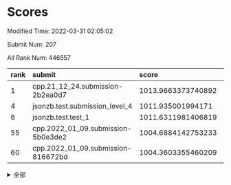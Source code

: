 # Scores

Modified Time: 2022-03-31 02:05:02

Submit Num: 207

All Rank Num: 446557

| rank |               submit               |       score        |       sigma        | pk_num |
| :--- | :--------------------------------- | :----------------- | :----------------- | :----- |
| 1    | cpp.21_12_24.submission-2b2ea0d7   | 1013.9663373740892 | 0.8196503744604539 | 8629   |
| 4    | jsonzb.test.submission_level_4     | 1011.935001994171  | 0.8195439770566957 | 8630   |
| 6    | jsonzb.test.test_1                 | 1011.6311981406819 | 0.779557407503558  | 8630   |
| 55   | cpp.2022_01_09.submission-5b0e3de2 | 1004.6884142753233 | 0.7287794782567383 | 8631   |
| 60   | cpp.2022_01_09.submission-816672bd | 1004.3603355460209 | 0.7037982102460733 | 8630   |


<details>
<summary>全部</summary>

| rank |                 submit                 |       score        |       sigma        | pk_num |
| :--- | :------------------------------------- | :----------------- | :----------------- | :----- |
| 1    | cpp.21_12_24.submission-2b2ea0d7       | 1013.9663373740892 | 0.8196503744604539 | 8629   |
| 2    | gobigger.level_3.submission_level_3_40 | 1012.139437185503  | 0.7775880240963013 | 8628   |
| 3    | gobigger.level_3.submission_level_3_33 | 1011.942160930279  | 0.7769078544559849 | 8627   |
| 4    | jsonzb.test.submission_level_4         | 1011.935001994171  | 0.8195439770566957 | 8630   |
| 5    | gobigger.level_3.submission_level_3_3  | 1011.8184439447081 | 0.7788801446859844 | 8628   |
| 6    | jsonzb.test.test_1                     | 1011.6311981406819 | 0.779557407503558  | 8630   |
| 7    | gobigger.level_3.submission_level_3_5  | 1011.3046654923384 | 0.7612035382632478 | 8627   |
| 8    | gobigger.level_3.submission_level_3_0  | 1011.1509943487524 | 0.7648255691925335 | 8632   |
| 9    | gobigger.level_3.submission_level_3_4  | 1010.8125067415122 | 0.7676120493187333 | 8631   |
| 10   | gobigger.level_3.submission_level_3_9  | 1010.7233640561361 | 0.7649512159331058 | 8633   |
| 11   | gobigger.level_3.submission_level_3_23 | 1010.6785216580607 | 0.7560315978390152 | 8635   |
| 12   | gobigger.level_3.submission_level_3_39 | 1010.6490822288818 | 0.7498947406961869 | 8629   |
| 13   | gobigger.level_3.submission_level_3_17 | 1010.6290904002526 | 0.7732411727893422 | 8627   |
| 14   | gobigger.level_3.submission_level_3_15 | 1010.5549611573769 | 0.778408115872967  | 8632   |
| 15   | gobigger.level_3.submission_level_3_19 | 1010.5484956535613 | 0.7610049992522545 | 8634   |
| 16   | gobigger.level_3.submission_level_3_2  | 1010.5258589350947 | 0.7660038824212851 | 8621   |
| 17   | gobigger.level_3.submission_level_3_11 | 1010.516410518074  | 0.7662018749364391 | 8633   |
| 18   | gobigger.level_3.submission_level_3_41 | 1010.3600009982763 | 0.7688065266975005 | 8628   |
| 19   | gobigger.level_3.submission_level_3_27 | 1010.2982838831128 | 0.7358984670574924 | 8630   |
| 20   | gobigger.level_3.submission_level_3_47 | 1010.2766994759426 | 0.7728977722082679 | 8631   |
| 21   | gobigger.level_3.submission_level_3_26 | 1010.2680991673518 | 0.7411585749015007 | 8635   |
| 22   | gobigger.level_3.submission_level_3_34 | 1010.2642355257123 | 0.7494830276077331 | 8635   |
| 23   | gobigger.level_3.submission_level_3_44 | 1010.171102791197  | 0.7760424184544555 | 8627   |
| 24   | gobigger.level_3.submission_level_3_21 | 1010.1625892291684 | 0.7503496937726869 | 8625   |
| 25   | gobigger.level_3.submission_level_3_45 | 1010.1297370164347 | 0.7517698375113744 | 8633   |
| 26   | gobigger.level_3.submission_level_3_25 | 1010.0801423283739 | 0.7564056067905034 | 8626   |
| 27   | gobigger.level_3.submission_level_3_31 | 1010.067538054077  | 0.7650413442775286 | 8630   |
| 28   | gobigger.level_3.submission_level_3_49 | 1009.9606827457638 | 0.7612530209913337 | 8627   |
| 29   | gobigger.level_3.submission_level_3_48 | 1009.8854104520121 | 0.7430364558968571 | 8626   |
| 30   | gobigger.level_3.submission_level_3_29 | 1009.8504912119892 | 0.7613442920431023 | 8626   |
| 31   | gobigger.level_3.submission_level_3_35 | 1009.792621752192  | 0.7603648996467511 | 8625   |
| 32   | gobigger.level_3.submission_level_3_13 | 1009.7278614843261 | 0.7754553005981681 | 8630   |
| 33   | gobigger.level_3.submission_level_3_18 | 1009.6662872293193 | 0.7495170809904741 | 8635   |
| 34   | gobigger.level_3.submission_level_3_14 | 1009.635486974352  | 0.7502744595673826 | 8629   |
| 35   | gobigger.level_3.submission_level_3_43 | 1009.6163870166178 | 0.7685561661402222 | 8630   |
| 36   | gobigger.level_3.submission_level_3_37 | 1009.4746405851298 | 0.7596806329267788 | 8631   |
| 37   | gobigger.level_3.submission_level_3_16 | 1009.4462533677284 | 0.7500711243702889 | 8628   |
| 38   | gobigger.level_3.submission_level_3_32 | 1009.3706211006989 | 0.7514519811550876 | 8634   |
| 39   | gobigger.level_3.submission_level_3_24 | 1009.3243290441026 | 0.7577406435379089 | 8622   |
| 40   | gobigger.level_3.submission_level_3_6  | 1009.302292197118  | 0.7361690850857243 | 8628   |
| 41   | gobigger.level_3.submission_level_3_7  | 1009.2717094293462 | 0.7693045866076144 | 8630   |
| 42   | gobigger.level_3.submission_level_3_12 | 1009.2124660568918 | 0.7697102724378655 | 8633   |
| 43   | gobigger.level_3.submission_level_3_28 | 1009.1951902759839 | 0.7629736683784164 | 8631   |
| 44   | gobigger.level_3.submission_level_3_46 | 1009.1322266104133 | 0.7511249613022786 | 8636   |
| 45   | gobigger.level_3.submission_level_3_22 | 1009.0490880647519 | 0.7628339649724507 | 8622   |
| 46   | gobigger.level_3.submission_level_3_10 | 1009.0053549862773 | 0.7489873041704016 | 8632   |
| 47   | gobigger.level_3.submission_level_3_20 | 1008.7974535652869 | 0.7462564043841672 | 8625   |
| 48   | gobigger.level_3.submission_level_3_30 | 1008.7905132591433 | 0.7275749111856191 | 8631   |
| 49   | gobigger.level_3.submission_level_3_36 | 1008.7717036787436 | 0.7322935464069851 | 8632   |
| 50   | gobigger.level_3.submission_level_3_1  | 1008.6691664330046 | 0.7446348964578269 | 8629   |
| 51   | gobigger.level_3.submission_level_3_8  | 1008.6275608905407 | 0.7306821011802767 | 8626   |
| 52   | gobigger.level_3.submission_level_3_42 | 1008.5156030697892 | 0.7638982432867614 | 8627   |
| 53   | gobigger.level_3.submission_level_3_38 | 1008.4368148540578 | 0.741954441976469  | 8628   |
| 54   | gobigger.level_1.submission_level_1_43 | 1004.863875373445  | 0.7177972303340031 | 8634   |
| 55   | cpp.2022_01_09.submission-5b0e3de2     | 1004.6884142753233 | 0.7287794782567383 | 8631   |
| 56   | gobigger.level_1.submission_level_1_9  | 1004.6503249207843 | 0.7169042541267192 | 8627   |
| 57   | gobigger.level_1.submission_level_1_0  | 1004.5109555126085 | 0.7209785550742388 | 8632   |
| 58   | gobigger.level_1.submission_level_1_27 | 1004.5098879245494 | 0.7170435761647631 | 8631   |
| 59   | gobigger.level_1.submission_level_1_39 | 1004.425237208762  | 0.7266546427516068 | 8630   |
| 60   | cpp.2022_01_09.submission-816672bd     | 1004.3603355460209 | 0.7037982102460733 | 8630   |
| 61   | gobigger.level_1.submission_level_1_5  | 1004.2655593153526 | 0.7211758360943654 | 8628   |
| 62   | gobigger.level_1.submission_level_1_19 | 1004.1164152655832 | 0.7099677922350421 | 8625   |
| 63   | gobigger.level_1.submission_level_1_7  | 1003.9260916457515 | 0.7201701282732154 | 8628   |
| 64   | gobigger.level_1.submission_level_1_14 | 1003.9180771362164 | 0.7247839578942646 | 8630   |
| 65   | gobigger.level_1.submission_level_1_11 | 1003.9137455385373 | 0.7239604149112518 | 8631   |
| 66   | gobigger.level_1.submission_level_1_34 | 1003.8836933237515 | 0.7221098360234858 | 8625   |
| 67   | gobigger.level_1.submission_level_1_36 | 1003.8511928024712 | 0.7137900636374728 | 8632   |
| 68   | gobigger.level_1.submission_level_1_41 | 1003.7926589399549 | 0.7147592897776984 | 8630   |
| 69   | gobigger.level_1.submission_level_1_20 | 1003.7806248228611 | 0.7155776333582736 | 8622   |
| 70   | gobigger.level_1.submission_level_1_35 | 1003.7748784317532 | 0.7155078561036128 | 8631   |
| 71   | gobigger.level_1.submission_level_1_15 | 1003.7720394242842 | 0.7213269289780327 | 8631   |
| 72   | gobigger.level_1.submission_level_1_44 | 1003.7355756286931 | 0.7141663852366741 | 8624   |
| 73   | gobigger.level_1.submission_level_1_33 | 1003.7336058648679 | 0.7294064518061004 | 8629   |
| 74   | gobigger.level_1.submission_level_1_30 | 1003.6405304449886 | 0.7200594221499332 | 8631   |
| 75   | gobigger.level_1.submission_level_1_17 | 1003.6079728797047 | 0.722058922995117  | 8632   |
| 76   | gobigger.level_1.submission_level_1_8  | 1003.5973153860231 | 0.7200840637049656 | 8630   |
| 77   | gobigger.level_1.submission_level_1_42 | 1003.5954134319906 | 0.7179082429418    | 8629   |
| 78   | gobigger.level_1.submission_level_1_37 | 1003.565290608707  | 0.7113989536522203 | 8628   |
| 79   | gobigger.level_1.submission_level_1_31 | 1003.5581192420956 | 0.7127203236202707 | 8627   |
| 80   | gobigger.level_1.submission_level_1_29 | 1003.5565623104355 | 0.7342689400515965 | 8634   |
| 81   | gobigger.level_1.submission_level_1_18 | 1003.4385800885844 | 0.718509525046643  | 8633   |
| 82   | gobigger.level_1.submission_level_1_49 | 1003.4320412144567 | 0.7215966022452889 | 8634   |
| 83   | gobigger.level_1.submission_level_1_48 | 1003.4104310059699 | 0.7161968674311227 | 8630   |
| 84   | gobigger.level_1.submission_level_1_10 | 1003.3988130970918 | 0.7186865845011838 | 8628   |
| 85   | gobigger.level_1.submission_level_1_4  | 1003.3871581742279 | 0.7172115378532664 | 8626   |
| 86   | gobigger.level_1.submission_level_1_12 | 1003.3108182610537 | 0.7141299641041753 | 8628   |
| 87   | gobigger.level_1.submission_level_1_28 | 1003.3060886395665 | 0.7188529791379581 | 8630   |
| 88   | gobigger.level_1.submission_level_1_1  | 1003.3043425512399 | 0.7147075350945152 | 8627   |
| 89   | gobigger.level_1.submission_level_1_47 | 1003.1773507247315 | 0.7109309859192813 | 8625   |
| 90   | gobigger.level_1.submission_level_1_26 | 1003.057332815758  | 0.708262824052312  | 8627   |
| 91   | gobigger.level_1.submission_level_1_40 | 1002.877045926564  | 0.7179507792815764 | 8629   |
| 92   | gobigger.level_1.submission_level_1_16 | 1002.8460838096611 | 0.7045715581176588 | 8631   |
| 93   | gobigger.level_1.submission_level_1_6  | 1002.8330002930647 | 0.7104906610625702 | 8630   |
| 94   | gobigger.level_1.submission_level_1_23 | 1002.8308289888449 | 0.7222708597883828 | 8628   |
| 95   | gobigger.level_1.submission_level_1_13 | 1002.790442532372  | 0.7097429972748988 | 8629   |
| 96   | gobigger.level_1.submission_level_1_38 | 1002.7537832961771 | 0.7142912184596794 | 8629   |
| 97   | gobigger.level_1.submission_level_1_24 | 1002.6133823046302 | 0.7222973518823255 | 8629   |
| 98   | gobigger.level_1.submission_level_1_32 | 1002.5839603369711 | 0.71622759053829   | 8627   |
| 99   | gobigger.level_1.submission_level_1_22 | 1002.5794481835618 | 0.7097216115928755 | 8628   |
| 100  | gobigger.level_1.submission_level_1_2  | 1002.3829444790117 | 0.7133604997768933 | 8624   |
| 101  | gobigger.level_1.submission_level_1_46 | 1002.3825252757719 | 0.7188873511965762 | 8630   |
| 102  | gobigger.level_1.submission_level_1_25 | 1002.2374339732191 | 0.7085983506229592 | 8631   |
| 103  | gobigger.level_1.submission_level_1_3  | 1002.1123615559854 | 0.717566762169728  | 8627   |
| 104  | gobigger.level_1.submission_level_1_21 | 1001.9405134297944 | 0.70413499227045   | 8627   |
| 105  | gobigger.level_1.submission_level_1_45 | 1001.5606785180477 | 0.7153726229670744 | 8630   |
| 106  | gobigger.random.submission_random_12   | 997.6687615605498  | 0.7065888723222592 | 8625   |
| 107  | gobigger.random.submission_random_10   | 997.4059476248574  | 0.7008720236824306 | 8632   |
| 108  | gobigger.random.submission_random_41   | 997.0460634694545  | 0.6973235338672721 | 8631   |
| 109  | gobigger.random.submission_random_22   | 996.9929896618596  | 0.7029913003505829 | 8628   |
| 110  | gobigger.random.submission_random_1    | 996.8195327419332  | 0.7190471465023993 | 8630   |
| 111  | gobigger.random.submission_random_18   | 996.7989134916731  | 0.7034042339780876 | 8632   |
| 112  | gobigger.random.submission_random_44   | 996.5967450149385  | 0.709944362660327  | 8627   |
| 113  | gobigger.random.submission_random_2    | 996.5495599393591  | 0.7133714365632736 | 8632   |
| 114  | gobigger.random.submission_random_7    | 996.4311187008284  | 0.6922135589561502 | 8633   |
| 115  | gobigger.random.submission_random_3    | 996.3581434593176  | 0.7246360489848945 | 8634   |
| 116  | gobigger.random.submission_random_42   | 996.3262462199543  | 0.7090755732668819 | 8632   |
| 117  | gobigger.random.submission_random_15   | 996.2860268928517  | 0.7172325235946772 | 8628   |
| 118  | gobigger.random.submission_random_4    | 996.2579333679398  | 0.7134547279081185 | 8622   |
| 119  | gobigger.random.submission_random_40   | 996.2249583641737  | 0.7225443846023698 | 8621   |
| 120  | gobigger.random.submission_random_34   | 996.1931356497673  | 0.7102927904474984 | 8629   |
| 121  | gobigger.random.submission_random_49   | 996.1864584366907  | 0.7027704813800396 | 8628   |
| 122  | gobigger.random.submission_random_23   | 996.17932365996    | 0.7066411845196143 | 8631   |
| 123  | gobigger.random.submission_random_30   | 996.1639516499536  | 0.7303731056199564 | 8628   |
| 124  | gobigger.random.submission_random_11   | 996.1416445831865  | 0.7078722255551786 | 8629   |
| 125  | gobigger.random.submission_random_37   | 996.1353231621969  | 0.7110296130984219 | 8627   |
| 126  | gobigger.random.submission_random_45   | 996.1283987570916  | 0.7106963938470471 | 8626   |
| 127  | gobigger.random.submission_random_35   | 996.1044930504432  | 0.7051984247799011 | 8629   |
| 128  | gobigger.random.submission_random_25   | 996.0541350393546  | 0.7179657847077643 | 8630   |
| 129  | gobigger.random.submission_random_20   | 996.0421916003038  | 0.7102000107268516 | 8631   |
| 130  | gobigger.random.submission_random_43   | 995.9915614501283  | 0.7132507956402079 | 8624   |
| 131  | gobigger.random.submission_random_14   | 995.9745213181777  | 0.7081886266752336 | 8628   |
| 132  | gobigger.random.submission_random_24   | 995.8995613235822  | 0.725141164261941  | 8629   |
| 133  | gobigger.random.submission_random_32   | 995.8519173702127  | 0.7112299782263444 | 8629   |
| 134  | gobigger.random.submission_random_9    | 995.8313982587399  | 0.7245577045317408 | 8629   |
| 135  | gobigger.random.submission_random_31   | 995.817824574781   | 0.7099435157259245 | 8629   |
| 136  | gobigger.random.submission_random_0    | 995.749943137551   | 0.7144090112686302 | 8631   |
| 137  | gobigger.random.submission_random_29   | 995.7271651978423  | 0.6940913066005243 | 8628   |
| 138  | gobigger.random.submission_random_46   | 995.7241856567871  | 0.7163200893641173 | 8629   |
| 139  | gobigger.random.submission_random_48   | 995.6367088452166  | 0.7049858519199578 | 8628   |
| 140  | gobigger.random.submission_random_39   | 995.5833612235953  | 0.7303381257551158 | 8627   |
| 141  | gobigger.random.submission_random_19   | 995.487926080076   | 0.7026678211784317 | 8633   |
| 142  | gobigger.random.submission_random_13   | 995.4591214808898  | 0.7065272707218782 | 8628   |
| 143  | gobigger.random.submission_random_16   | 995.4373178195137  | 0.7020269995017631 | 8633   |
| 144  | gobigger.random.submission_random_47   | 995.2809564826018  | 0.7301096733756822 | 8631   |
| 145  | gobigger.random.submission_random_8    | 995.2789597966828  | 0.7183580517087261 | 8631   |
| 146  | gobigger.random.submission_random_26   | 995.1948145433902  | 0.7068048426282018 | 8633   |
| 147  | gobigger.random.submission_random_33   | 995.1579065716825  | 0.71337651338549   | 8630   |
| 148  | gobigger.random.submission_random_5    | 995.1039445235446  | 0.7172865498569883 | 8637   |
| 149  | gobigger.random.submission_random_28   | 995.0986106498832  | 0.7076744174747267 | 8631   |
| 150  | gobigger.random.submission_random_6    | 994.9539252872326  | 0.7096360326846505 | 8630   |
| 151  | gobigger.random.submission_random_27   | 994.8686512050526  | 0.7050513716052937 | 8631   |
| 152  | gobigger.random.submission_random_38   | 994.6002366564419  | 0.7205199932497196 | 8630   |
| 153  | gobigger.random.submission_random_17   | 994.5433819684819  | 0.7226744246907841 | 8629   |
| 154  | gobigger.random.submission_random_36   | 994.4190433792503  | 0.7042525432938147 | 8632   |
| 155  | gobigger.random.submission_random_21   | 994.3672601901928  | 0.7131036249792643 | 8622   |
| 156  | gobigger.level_2.submission_level_2_24 | 993.9120574116178  | 0.7367252620429037 | 8631   |
| 157  | gobigger.level_2.submission_level_2_30 | 993.8752618646597  | 0.7305590428230325 | 8629   |
| 158  | gobigger.level_2.submission_level_2_6  | 993.7162438739321  | 0.7552081883808108 | 8626   |
| 159  | gobigger.level_2.submission_level_2_23 | 993.6612383885924  | 0.7349111256063376 | 8626   |
| 160  | gobigger.level_2.submission_level_2_34 | 993.3535726588473  | 0.7328845268297742 | 8628   |
| 161  | gobigger.level_2.submission_level_2_9  | 993.2153606614759  | 0.7462892947930502 | 8625   |
| 162  | gobigger.level_2.submission_level_2_47 | 993.2013716615958  | 0.729935644854356  | 8631   |
| 163  | gobigger.level_2.submission_level_2_45 | 993.1992495571551  | 0.7236650640592718 | 8627   |
| 164  | gobigger.level_2.submission_level_2_1  | 993.0504000681943  | 0.7291502779243377 | 8633   |
| 165  | gobigger.level_2.submission_level_2_19 | 993.0244462766647  | 0.7404020719367339 | 8633   |
| 166  | gobigger.level_2.submission_level_2_31 | 993.0122797016626  | 0.7370944607471308 | 8631   |
| 167  | gobigger.level_2.submission_level_2_4  | 992.9717365734881  | 0.7313277972952844 | 8630   |
| 168  | gobigger.level_2.submission_level_2_42 | 992.9051923553621  | 0.7353169014696374 | 8630   |
| 169  | gobigger.level_2.submission_level_2_14 | 992.8458703927448  | 0.7329892226731758 | 8632   |
| 170  | gobigger.level_2.submission_level_2_39 | 992.7511352534569  | 0.7494896053385874 | 8628   |
| 171  | gobigger.level_2.submission_level_2_46 | 992.7378099176312  | 0.7627373747636689 | 8633   |
| 172  | gobigger.level_2.submission_level_2_18 | 992.7253850575077  | 0.7439690242980408 | 8625   |
| 173  | gobigger.level_2.submission_level_2_13 | 992.66023785143    | 0.7590802886228115 | 8630   |
| 174  | gobigger.level_2.submission_level_2_38 | 992.5715489539431  | 0.7284929837110206 | 8630   |
| 175  | gobigger.level_2.submission_level_2_20 | 992.482115647393   | 0.7665334131633852 | 8628   |
| 176  | gobigger.level_2.submission_level_2_28 | 992.3321351973198  | 0.7537348772975859 | 8628   |
| 177  | gobigger.level_2.submission_level_2_32 | 992.331623168323   | 0.7538100140356162 | 8629   |
| 178  | gobigger.level_2.submission_level_2_35 | 992.3195353439572  | 0.7591439698537835 | 8633   |
| 179  | gobigger.level_2.submission_level_2_33 | 992.2638490852636  | 0.7380775410885393 | 8631   |
| 180  | gobigger.level_2.submission_level_2_22 | 992.2482357712069  | 0.7477128184498011 | 8626   |
| 181  | gobigger.level_2.submission_level_2_41 | 992.1771592616426  | 0.741462387368757  | 8634   |
| 182  | gobigger.level_2.submission_level_2_40 | 992.1740625870266  | 0.747207180374878  | 8631   |
| 183  | gobigger.level_2.submission_level_2_2  | 992.1071091209847  | 0.7601128240187573 | 8624   |
| 184  | gobigger.level_2.submission_level_2_0  | 992.104875797412   | 0.7469973791140393 | 8623   |
| 185  | gobigger.level_2.submission_level_2_5  | 992.0756855645736  | 0.7623679659881528 | 8629   |
| 186  | gobigger.level_2.submission_level_2_3  | 992.066769217733   | 0.7332996753602012 | 8630   |
| 187  | gobigger.level_2.submission_level_2_29 | 992.0530095200812  | 0.7511865572120741 | 8628   |
| 188  | gobigger.level_2.submission_level_2_36 | 991.9873075704401  | 0.7619377526130857 | 8629   |
| 189  | gobigger.level_2.submission_level_2_44 | 991.9833257767223  | 0.732991106040647  | 8627   |
| 190  | gobigger.level_2.submission_level_2_11 | 991.9240572995749  | 0.7447455867137294 | 8629   |
| 191  | gobigger.level_2.submission_level_2_8  | 991.8329023659212  | 0.7522317554106208 | 8629   |
| 192  | gobigger.level_2.submission_level_2_43 | 991.7919215894232  | 0.7552426643509103 | 8627   |
| 193  | gobigger.level_2.submission_level_2_25 | 991.7119011093073  | 0.7282443107340586 | 8630   |
| 194  | gobigger.level_2.submission_level_2_7  | 991.6747075274569  | 0.7462057306586312 | 8631   |
| 195  | gobigger.level_2.submission_level_2_21 | 991.6725846582975  | 0.7379301163956125 | 8626   |
| 196  | gobigger.level_2.submission_level_2_16 | 991.6447562347954  | 0.7373980636313614 | 8626   |
| 197  | gobigger.level_2.submission_level_2_37 | 991.6177712055016  | 0.741385818132766  | 8632   |
| 198  | gobigger.level_2.submission_level_2_48 | 991.4906752167171  | 0.7469110020559184 | 8631   |
| 199  | gobigger.level_2.submission_level_2_17 | 991.0722819841505  | 0.7515837274833778 | 8628   |
| 200  | gobigger.level_2.submission_level_2_10 | 991.0452501655184  | 0.7506134416339576 | 8627   |
| 201  | gobigger.level_2.submission_level_2_15 | 990.9596222029716  | 0.7654937975056842 | 8630   |
| 202  | gobigger.level_2.submission_level_2_27 | 990.9140399468491  | 0.7544834550570884 | 8630   |
| 203  | gobigger.level_2.submission_level_2_12 | 990.7882144119202  | 0.7626118983287081 | 8620   |
| 204  | gobigger.level_2.submission_level_2_49 | 990.5179051728736  | 0.7627514577689005 | 8630   |
| 205  | gobigger.level_2.submission_level_2_26 | 989.9821588399295  | 0.7710654892126069 | 8630   |
| 206  | gobigger.none.submission_none_0        | 979.1323955053809  | 1.2760080692535702 | 8627   |
| 207  | gobigger.none.submission_none_1        | 976.9145087902591  | 1.5118455059147697 | 8625   |

</details>